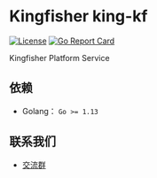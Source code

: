 # Kingfisher king-kf
[![License](https://img.shields.io/badge/license-Apache%202-4EB1BA.svg)](https://www.apache.org/licenses/LICENSE-2.0.html)
[![Go Report Card](https://goreportcard.com/badge/github.com/open-kingfisher/king-kf)](https://goreportcard.com/report/github.com/open-kingfisher/king-kf)

Kingfisher Platform Service

## 依赖

- Golang： `Go >= 1.13`

## 联系我们
- [交流群](https://github.com/open-kingfisher/community/blob/master/contact_us/README.md)